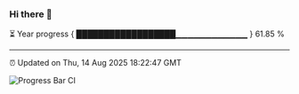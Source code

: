 ### Hi there 👋

⏳ Year progress { ██████████████████▁▁▁▁▁▁▁▁▁▁▁▁ } 61.85 %

---

⏰ Updated on Thu, 14 Aug 2025 18:22:47 GMT

![Progress Bar CI](https://github.com/liununu/liununu/workflows/Progress%20Bar%20CI/badge.svg)
